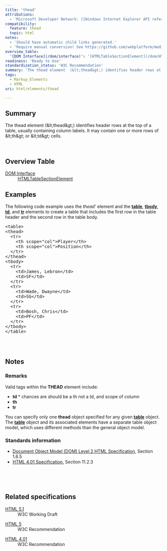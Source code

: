 ```yaml
---
title: 'thead'
attributions:
  - 'Microsoft Developer Network: [[Windows Internet Explorer API reference](http://msdn.microsoft.com/en-us/library/ie/hh828809%28v=vs.85%29.aspx) Article]'
compatibility:
  feature: thead
  topic: html
notes:
  - 'Should have automatic child links generated.'
  - 'Require manual conversion! See https://github.com/webplatform/mediawiki-conversion/issues/24'
overview_table:
  '[DOM Interface](/dom/interface)': '[HTMLTableSectionElement](/dom/HTMLTableSectionElement)'
readiness: 'Ready to Use'
standardization_status: 'W3C Recommendation'
summary: 'The thead element  (&lt;thead&gt;) identifies header rows at the top of a table, usually containing column labels.  It may contain one or more rows of &lt;th&gt; or &lt;td&gt; cells.'
tags:
  - Markup_Elements
  - HTML
uri: html/elements/thead

---
```

<p>
</p>
<h2>Summary</h2>
<p>
The thead element  (&amp;lt;thead&amp;gt;) identifies header rows at the top of a table, usually containing column labels.  It may contain one or more rows of &amp;lt;th&amp;gt; or &amp;lt;td&amp;gt; cells.</p><p><br/></p>
<h2>Overview Table</h2>

<dl><dt><a href="/dom/interface"> DOM Interface</a></dt>
  <dd><a href="/dom/HTMLTableSectionElement">HTMLTableSectionElement</a></dd>
</dl><h2>Examples</h2>
<p>The following code example uses the <i>thead'</i> element and the <a href="/html/elements/table"><b>table</b></a>, <a href="/html/elements/tbody"><b>tbody</b></a>, <a href="/html/elements/td"><b>td</b></a>, and <a href="/html/elements/tr"><b>tr</b></a> elements to create a table that includes the first row in the table header and the second row in the table body.
</p>
<div class="example">
<pre class="html">
&lt;table&gt;
&lt;thead&gt;
  &lt;tr&gt;
    &lt;th scope="col"&gt;Player&lt;/th&gt;
    &lt;th scope="col"&gt;Position&lt;/th&gt;
  &lt;/tr&gt;
&lt;/thead&gt;
&lt;tbody&gt;
  &lt;tr&gt;
    &lt;td&gt;James, Lebron&lt;/td&gt;
    &lt;td&gt;SF&lt;/td&gt;
  &lt;/tr&gt;
  &lt;tr&gt;
    &lt;td&gt;Wade, Dwayne&lt;/td&gt;
    &lt;td&gt;SG&lt;/td&gt;
  &lt;/tr&gt;
  &lt;tr&gt;
    &lt;td&gt;Bosh, Chris&lt;/td&gt;
    &lt;td&gt;PF&lt;/td&gt;
  &lt;/tr&gt;
&lt;/tbody&gt;
&lt;/table&gt;

</pre>
<p><br/></p>
</div>
<h2>Notes</h2>
<h3>Remarks</h3>
<p>Valid tags within the <b>THEAD</b> element include:
</p>
<ul><li><b>td</b> * chances are should be a th not a td, and scope of column</li>
<li><b>th</b></li>
<li><b>tr</b></li></ul><p>You can specify only one <b>thead</b> object specified for any given <a href="/html/elements/table"><b>table</b></a> object.
The <a href="/html/elements/table"><b>table</b></a> object and its associated elements have a separate table object model, which uses different methods than the general object model.
</p>
<h3>Standards information</h3>
<ul><li><a rel="nofollow" class="external text" href="http://go.microsoft.com/fwlink/p/?linkid=196991">Document Object Model (DOM) Level 2 HTML Specification</a>, Section 1.6.5</li>
<li><a rel="nofollow" class="external text" href="http://go.microsoft.com/fwlink/p/?linkid=25320">HTML 4.01 Specification</a>, Section 11.2.3</li></ul><p><br/></p><p> 
</p>
<h2>Related specifications</h2>

<dl><dt><a rel="nofollow" class="external text" href="http://www.w3.org/TR/html51/tabular-data.html#the-thead-element">HTML 5.1</a></dt>
  <dd>W3C Working Draft</dd>
</dl><dl><dt><a rel="nofollow" class="external text" href="http://www.w3.org/TR/html5/tabular-data.html#the-thead-element">HTML 5</a></dt>
  <dd>W3C Recommendation</dd>
</dl><dl><dt><a rel="nofollow" class="external text" href="http://www.w3.org/TR/html401/struct/tables.html#edef-THEAD">HTML 4.01</a></dt>
  <dd>W3C Recommendation</dd>
</dl>

